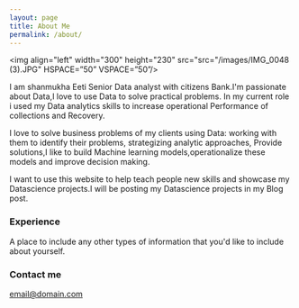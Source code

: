 ```yaml
---
layout: page
title: About Me
permalink: /about/
---
```


  <img align="left" width="300" height="230" src="src="/images/IMG_0048 (3).JPG" HSPACE=”50” VSPACE=”50”/>



I am shanmukha Eeti Senior Data analyst with citizens Bank.I'm passionate about Data,I love to use Data to solve practical problems. In my current role i used my Data analytics skills to increase operational Performance of collections and Recovery.

I love to solve business problems of my clients using Data: working with them to identify their problems, strategizing analytic approaches, Provide solutions,I like to build Machine learning models,operationalize these models and improve decision making.

I want to use this website to help teach people new skills and showcase my Datascience projects.I will be posting my Datascience projects in my Blog post.
</p>


### Experience

A place to include any other types of information that you'd like to include about yourself.

### Contact me

[email@domain.com](mailto:email@domain.com)
</body>
